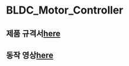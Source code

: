 # BLDC_Motor_Controller

## 제품 규격서[here](https://github.com/engineerjkk/BLDC_Motor_Controller/blob/main/BLDC_Motor/JK%20MOTOR%201.0%20%EC%A0%9C%ED%92%88%EA%B7%9C%EA%B2%A9%EC%84%9C.pdf)    
## 동작 영상[here](https://blog.naver.com/engineerjkk)
